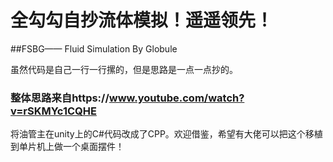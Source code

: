 # 全勾勾自抄流体模拟！遥遥领先！
##FSBG—— Fluid Simulation By Globule


虽然代码是自己一行一行摞的，但是思路是一点一点抄的。

### 整体思路来自https://www.youtube.com/watch?v=rSKMYc1CQHE

将油管主在unity上的C#代码改成了CPP。欢迎借鉴，希望有大佬可以把这个移植到单片机上做一个桌面摆件！
